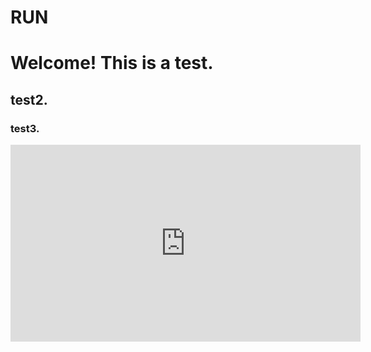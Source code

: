 # RUN

<h1>Welcome! This is a test.</h1>
<h2>test2.</h2>
<h3>test3.</h3>
<iframe width="560" height="315" src="https://www.youtube.com/embed/htEfKHPAUQ0?controls=0" frameborder="0" allow="accelerometer; autoplay; encrypted-media; gyroscope; picture-in-picture" allowfullscreen></iframe>

